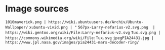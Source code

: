 # Image sources


```1010maverick.png | https://wiki.ubuntuusers.de/Archiv/Ubuntu-Wallpaper/```
```xubuntu-vivid.png | "```
```567px-Larry-nefarius-v2.svg.png  | https://wiki.gentoo.org/wiki/File:Larry-nefarius-v2.svg```
```Tux.svg.png | https://commons.wikimedia.org/wiki/File:Tux.svg```
```jpegPIA24431.jpg | https://www.jpl.nasa.gov/images/pia24431-mars-decoder-ring/```